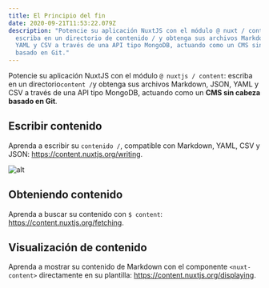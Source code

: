 ```yaml
---
title: El Principio del fin
date: 2020-09-21T11:53:22.079Z
description: "Potencie su aplicación NuxtJS con el módulo @ nuxt / content:
  escriba en un directorio de contenido / y obtenga sus archivos Markdown, JSON,
  YAML y CSV a través de una API tipo MongoDB, actuando como un CMS sin cabeza
  basado en Git."
---
```

Potencie su aplicación NuxtJS con el módulo `@ nuxtjs / content`: escriba en un directorio`content /`y obtenga sus archivos Markdown, JSON, YAML y CSV a través de una API tipo MongoDB, actuando como un  **CMS sin cabeza basado en Git**.

## Escribir contenido

Aprenda a escribir su `contenido /`, compatible con Markdown, YAML, CSV y JSON: https://content.nuxtjs.org/writing.

![alt](https://s3-eu-west-1.amazonaws.com/mhikes-prod-media/hikes/5e3c1b7639549/5e3c1b7639549.jpg)

## Obteniendo contenido

Aprenda a buscar su contenido con `$ content`: https://content.nuxtjs.org/fetching.

## Visualización de contenido

Aprenda a mostrar su contenido de Markdown con el componente `<nuxt-content>` directamente en su plantilla: https://content.nuxtjs.org/displaying.